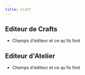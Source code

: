 ```yaml
---
title: Craft
---
```


## Editeur de Crafts

- Champs d'éditeur et ce qu'ils font

## Editeur d'Atelier

- Champs d'éditeur et ce qu'ils font
